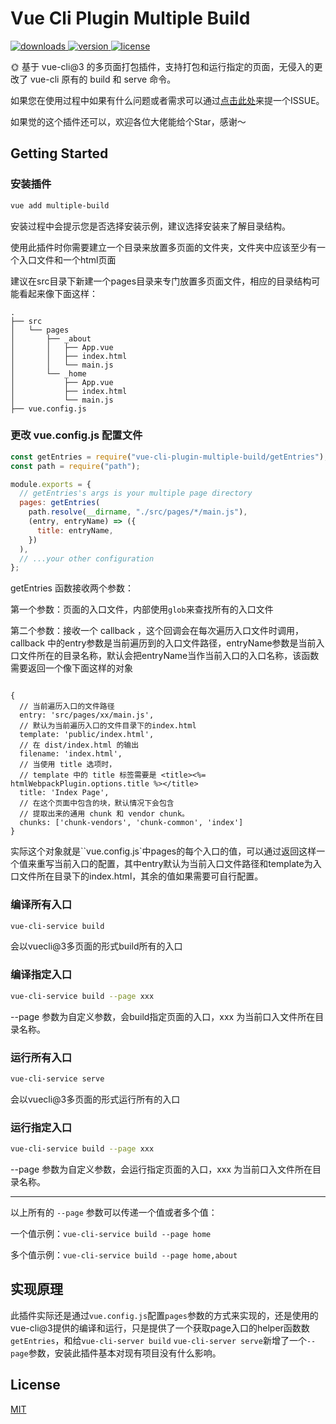 # Vue Cli Plugin Multiple Build

<a href="https://www.npmjs.com/package/vue-cli-plugin-multiple-build">
  <img alt="downloads" src="https://img.shields.io/npm/dw/vue-cli-plugin-multiple-build.svg?sanitize=true">
</a>

<a href="https://www.npmjs.com/package/vue-cli-plugin-multiple-build">
  <img alt="version" src="https://img.shields.io/npm/v/vue-cli-plugin-multiple-build.svg?sanitize=true">
</a>

<a href="https://www.npmjs.com/package/vue-cli-plugin-multiple-build">
  <img alt="license" src="https://img.shields.io/npm/l/vue-cli-plugin-multiple-build?sanitize=true">
</a>


🌞 基于 vue-cli@3 的多页面打包插件，支持打包和运行指定的页面，无侵入的更改了 vue-cli 原有的 build 和 serve 命令。

如果您在使用过程中如果有什么问题或者需求可以通过[点击此处](https://github.com/YienCheng/vue-cli-plugin-multiple-build/issues)来提一个ISSUE。

如果觉的这个插件还可以，欢迎各位大佬能给个Star，感谢～

## Getting Started

### 安装插件

```bash
vue add multiple-build
```

安装过程中会提示您是否选择安装示例，建议选择安装来了解目录结构。

使用此插件时你需要建立一个目录来放置多页面的文件夹，文件夹中应该至少有一个入口文件和一个html页面

建议在src目录下新建一个pages目录来专门放置多页面文件，相应的目录结构可能看起来像下面这样：

```
.
├── src
│   └── pages
│       ├── _about
│       │   ├── App.vue
│       │   ├── index.html
│       │   └── main.js
│       └── _home
│           ├── App.vue
│           ├── index.html
│           └── main.js
├── vue.config.js

```

### 更改 vue.config.js 配置文件

```javascript
const getEntries = require("vue-cli-plugin-multiple-build/getEntries");
const path = require("path");

module.exports = {
  // getEntries's args is your multiple page directory
  pages: getEntries(
    path.resolve(__dirname, "./src/pages/*/main.js"),
    (entry, entryName) => ({
      title: entryName,
    })
  ),
  // ...your other configuration
};
```

getEntries 函数接收两个参数：

第一个参数：页面的入口文件，内部使用`glob`来查找所有的入口文件

第二个参数：接收一个 callback ，这个回调会在每次遍历入口文件时调用，callback 中的entry参数是当前遍历到的入口文件路径，entryName参数是当前入口文件所在的目录名称，默认会把entryName当作当前入口的入口名称，该函数需要返回一个像下面这样的对象

```

{
  // 当前遍历入口的文件路径
  entry: 'src/pages/xx/main.js',
  // 默认为当前遍历入口的文件目录下的index.html
  template: 'public/index.html',
  // 在 dist/index.html 的输出
  filename: 'index.html',
  // 当使用 title 选项时，
  // template 中的 title 标签需要是 <title><%= htmlWebpackPlugin.options.title %></title>
  title: 'Index Page',
  // 在这个页面中包含的块，默认情况下会包含
  // 提取出来的通用 chunk 和 vendor chunk。
  chunks: ['chunk-vendors', 'chunk-common', 'index']
}

```
实际这个对象就是``vue.config.js`中pages的每个入口的值，可以通过返回这样一个值来重写当前入口的配置，其中entry默认为当前入口文件路径和template为入口文件所在目录下的index.html，其余的值如果需要可自行配置。

### 编译所有入口

```bash
vue-cli-service build
```

会以vuecli@3多页面的形式build所有的入口

### 编译指定入口

```bash
vue-cli-service build --page xxx
```
--page 参数为自定义参数，会build指定页面的入口，xxx 为当前口入文件所在目录名称。

### 运行所有入口

```bash
vue-cli-service serve
```

会以vuecli@3多页面的形式运行所有的入口

### 运行指定入口

```bash
vue-cli-service build --page xxx
```
--page 参数为自定义参数，会运行指定页面的入口，xxx 为当前口入文件所在目录名称。

---

以上所有的 `--page` 参数可以传递一个值或者多个值：

一个值示例：`vue-cli-service build --page home`
 
多个值示例：`vue-cli-service build --page home,about` 

## 实现原理

此插件实际还是通过`vue.config.js`配置`pages`参数的方式来实现的，还是使用的vue-cli@3提供的编译和运行，只是提供了一个获取page入口的helper函数数`getEntries`，和给`vue-cli-server build` `vue-cli-server serve`新增了一个`--page`参数，安装此插件基本对现有项目没有什么影响。

## License

[MIT](https://github.com/YienCheng/vue-cli-plugin-multiple-build/blob/master/LICENSE)

